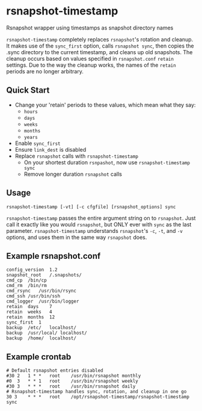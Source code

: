 # rsnapshot-timestamp
Rsnapshot wrapper using timestamps as snapshot directory names

`rsnapshot-timestamp` completely replaces `rsnapshot`'s rotation and cleanup. It makes use of the `sync_first` option, calls `rsnapshot sync`, then copies the .sync directory to the current timestamp, and cleans up old snapshots. The cleanup occurs based on values specified in `rsnapshot.conf` `retain` settings. Due to the way the cleanup works, the names of the `retain` periods are no longer arbitrary.

## Quick Start
* Change your 'retain' periods to these values, which mean what they say:
  * `hours`
  * `days`
  * `weeks`
  * `months`
  * `years`
* Enable `sync_first`
* Ensure `link_dest` is disabled
* Replace `rsnapshot` calls with `rsnapshot-timestamp`
  * On your shortest duration `rsnpashot`, now use `rsnapshot-timestamp sync`
  * Remove longer duration `rsnapshot` calls

## Usage
    rsnapshot-timestamp [-vt] [-c cfgfile] [rsnapshot_options] sync

`rsnapshot-timestamp` passes the entire argument string on to `rsnapshot`. Just call it exactly like you would `rsnapshot`, but ONLY ever with `sync` as the last parameter. `rsnapshot-timestamp` understands `rsnapshot`'s `-c`, `-t`, and `-v` options, and uses them in the same way `rsnapshot` does.

## Example rsnapshot.conf
    config_version	1.2
    snapshot_root	/.snapshots/
    cmd_cp	/bin/cp
    cmd_rm	/bin/rm
    cmd_rsync	/usr/bin/rsync
    cmd_ssh	/usr/bin/ssh
    cmd_logger	/usr/bin/logger
    retain	days	7
    retain	weeks	4
    retain	months	12
    sync_first	1
    backup	/etc/	localhost/
    backup	/usr/local/	localhost/
    backup	/home/	localhost/

## Example crontab
    # Default rsnapshot entries disabled
    #30 2   1 * *   root    /usr/bin/rsnapshot monthly
    #0  3   * * 1   root    /usr/bin/rsnapshot weekly
    #30 3   * * *   root    /usr/bin/rsnapshot daily
    # Rsnapshot-timestamp handles sync, rotation, and cleanup in one go
    30 3    * * *   root    /opt/rsnapshot-timestamp/rsnapshot-timestamp sync
